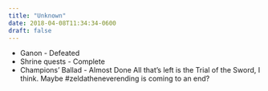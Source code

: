 ```yaml
---
title: "Unknown"
date: 2018-04-08T11:34:34-0600
draft: false
---
```


*   Ganon - Defeated
*   Shrine quests - Complete
*   Champions’ Ballad - Almost Done
All that’s left is the Trial of the Sword, I think. Maybe #zeldatheneverending is coming to an end?
